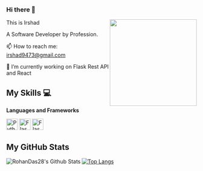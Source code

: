 ### Hi there 👋
<img align='right' src="https://media.giphy.com/media/M9gbBd9nbDrOTu1Mqx/giphy.gif" width="230">

This is Irshad 

A Software Developer by Profession.

📫 How to reach me: irshad9473@gmail.com

🔭 I’m currently working on Flask Rest API and React



## My Skills :computer:

 **Languages and Frameworks**
 
<img alt="Python" width="30px" src="https://simpleicons.org/icons/python.svg"/>  
<img alt="Flask" width="30px" src="https://simpleicons.org/icons/flask.svg"/>  
<img alt="Flask" width="30px" src="https://simpleicons.org/icons/react.svg"/>  


## **My GitHub Stats**

<img align="left" alt="RohanDas28's Github Stats" src="https://github-readme-stats.vercel.app/api?username=MohdIrshad9473&show_icons=true&hide_border=true" />

[![Top Langs](https://github-readme-stats.vercel.app/api/top-langs/?username=MohdIrshad9473&layout=compact)](https://github.com/MohdIrshad9473/github-readme-stats)






